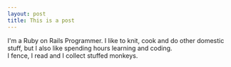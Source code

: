 ```yaml
---
layout: post
title: This is a post
---
```


I'm a Ruby on Rails Programmer.  I like to knit, cook and do other domestic stuff, but I also like spending hours learning and coding.  
I fence, I read and I collect stuffed monkeys.